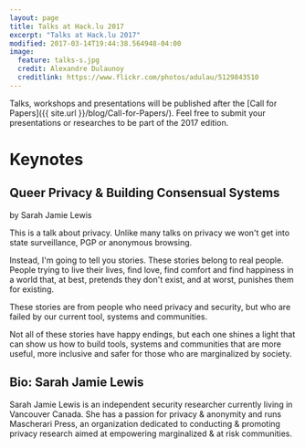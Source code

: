 ```yaml
---
layout: page
title: Talks at Hack.lu 2017
excerpt: "Talks at Hack.lu 2017"
modified: 2017-03-14T19:44:38.564948-04:00
image:
  feature: talks-s.jpg
  credit: Alexandre Dulaunoy
  creditlink: https://www.flickr.com/photos/adulau/5129843510
---
```


Talks, workshops and presentations will be published after the [Call for Papers]({{ site.url }}/blog/Call-for-Papers/). Feel free to submit your presentations or researches to be part of the 2017 edition.

Keynotes
========

Queer Privacy & Building Consensual Systems
-------------------------------------------
by Sarah Jamie Lewis

This is a talk about privacy. Unlike many talks on privacy we won't get into state surveillance, PGP or anonymous browsing.

Instead, I'm going to tell you stories. These stories belong to real people. People trying to live their lives, find love, find comfort and
find happiness in a world that, at best, pretends they don't exist, and at worst, punishes them for existing.

These stories are from people who need privacy and security, but who are failed by our current tool, systems and communities.

Not all of these stories have happy endings, but each one shines a light that can show us how to build tools, systems and communities that
are more useful, more inclusive and safer for those who are marginalized by society.

Bio: Sarah Jamie Lewis
----------------------

Sarah Jamie Lewis is an independent security researcher currently living in Vancouver Canada. She has a passion for privacy & anonymity
and runs Mascherari Press, an organization dedicated to conducting & promoting privacy research aimed at empowering marginalized & at risk
communities.
